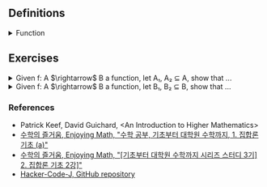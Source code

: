 ## Definitions

<details><summary>Function</summary>

  -  Given two sets A, B, we call $`f : A \rightarrow B`$ is a function, where $`S_f \subseteq A \times B \text{ satisfying for each } a \in A, \text{ there exists } b \in B \text{ uniquely s.t. } (a, b) \in S_f`$. That is, every element of A relates to exactly one element of B.

![image](images/function_diagram.jpg)

  - The domain of $`f`$ is $`Dom(f)=A`$.

  - The codomain of $`f`$ is $`Cdm(f)=B`$.

  - The image$`_{range}`$ of $`f`$ is the set, which is defined as $`Img(f) = f[A] := \{ b = f(a) | a \in A \} \Leftrightarrow \{ b \in B | \exists a \in A(b = f(a))\} \subseteq B`$.

  - The inverse$`_{pre}`$ image of $`B_1\subset B`$ under f is the set, which is defined as $`Img^{-1}(f) = f^{-1}[B_1] := \{ a \in A | f(a) \in B_1 \} \subseteq A`$.

</details>

## Exercises

<details><summary>Given f: A $\rightarrow$ B a function, let A₁, A₂ ⊆ A, show that ...</summary>

  - <details><summary>f(A₁ ∪ A₂) = f(A₁) ∪ f(A₂)</summary>

    $`\begin{flalign}
    \text{Need to show.} &&\\
    f(A_1 \cup A_2) \subseteq f(A_1) \cup f(A_2) \;\; and \;\; f(A_1) \cup f(A_2) \subseteq f(A_1 \cup A_2) &&\\
    &&\\
    \text{Proof.} &&\\
    \text{Recall that } b \in f(A) \Leftrightarrow \exists a \in A(b = f(a)). &&\\
    (\subseteq) &&\\
    \text{Let } b \in f(A_1 \cup A_2). &&\\
    \Leftrightarrow \exists a \in A_1 \cup A_2(b = f(a)) &&\\
    \Leftrightarrow \exists a((a \in A_1 \cup A_2) \land (b = f(a))) &&\\
    \Leftrightarrow \exists a((a \in A_1 \lor a \in A_2) \land (b = f(a))) &&\\
    \Rightarrow f(a) \in f(A_1) \lor f(a) \in f(A_2) &&\\
    \Leftrightarrow b \in f(A_1) \cup f(A_2) &&\\
    (\supseteq) &&\\
    \text{Let } b \in f(A_1) \cup f(A_2). &&\\
    \Leftrightarrow b \in f(A_1) \lor b \in f(A_2) &&\\
    \text{(Case 1) } b \in f(A_1) \Rightarrow \exists a_1 \in A_1(b = f(a_1)) &&\\
    \text{(Case 2) } b \in f(A_2) \Rightarrow \exists a_2 \in A_2(b = f(a_2)) &&\\
    \text{That is, } \exists a \in A_1 \cup A_2(b = f(a)). &&\\
    \Leftrightarrow \exists a((a \in A_1 \cup A_2) \land (b = f(a))) &&\\
    \Rightarrow b \in f(A_1 \cup A_2) &&\\
    \end{flalign}`$

    </details>

  - <details><summary>f(A₁ ∩ A₂) ⊆ f(A₁) ∩ f(A₂)</summary>

    $`\begin{flalign}
    \text{Need to show.} &&\\
    f(A_1 \cap A_2) \subseteq f(A_1) \cap f(A_2) \;\; and \;\; f(A_1) \cap f(A_2) \nsubseteq f(A_1 \cap A_2) &&\\
    &&\\
    \text{Proof 1.} &&\\
    (\subseteq) &&\\
    \text{Let } b \in f(A_1 \cap A_2). &&\\
    \Leftrightarrow \exists a \in A_1 \cap A_2(f(a) = b) &&\\
    \Leftrightarrow \exists a((a \in A_1 \cap A_2) \land (f(a) = b)) &&\\
    \Leftrightarrow \exists a((a \in A_1 \land a \in A_2) \land (f(a) = b)) &&\\
    \Rightarrow f(a) \in f(A_1) \land f(a) \in f(A_2) &&\\
    \Rightarrow b \in f(A_1) \cap f(A_2) &&\\
    (\nsupseteq) &&\\
    \text{Counter example. Let } A_1 = \{ 1, 2 \}, A_2 = \{ 2, 3 \}, B = \{ 4, 5 \}, S_f = \{ (1, 4), (2, 5), (3, 4) \}. &&\\
    f(A_1) \cap f(A_2) = \{ 4, 5 \} &&\\
    f(A_1 \cap A_2) = \{ 5 \} &&\\
    &&\\
    \text{Proof 2.} &&\\
    \text{If b ∈ B is in f(A₁ ∩ A₂), then b = f(a) for some a ∈ A₁ ∩ A₂.} &&\\
    \text{Since a ∈ A₁ ∩ A₂, a is in both A₁ and A₂.} &&\\
    \text{Therefore, b = f(a) is in both f(A₁) and f(A₂), that is, b ∈ f(A₁) ∩ f(A₂).} &&\\
    \end{flalign}`$

    </details>

</details>

<details><summary>Given f: A $\rightarrow$ B a function, let B₁, B₂ ⊆ B, show that ...</summary>

  - <details><summary>$f^{-1}$(B₁ ∪ B₂) = $f^{-1}$(B₁) ∪ $f^{-1}$(B₂)</summary>

    $`\begin{flalign}
    \text{Need to show.} &&\\
    f^{-1}(B_1 \cup B_2) \subseteq f^{-1}(B_1) \cup f^{-1}(B_2) \;\; and \;\; f^{-1}(B_1) \cup f^{-1}(B_2) \subseteq f^{-1}(B_1 \cup B_2) &&\\
    \text{Proof.} &&\\
    (\subseteq , \nsubseteq) &&\\
    \text{Let } a \in f^{-1}(B_1 \cup B_2). &&\\
    \Leftrightarrow f(a) \in B_1 \cup B_2 &&\\
    \Leftrightarrow f(a) \in B_1 \lor f(a) \in B_2 &&\\
    \Leftrightarrow a \in f^{-1}(B_1) \lor a \in f^{-1}(B_2) &&\\
    \Leftrightarrow a \in f^{-1}(B_1) \cup f^{-1}(B_2) &&\\
    \end{flalign}`$

    </details>

  - <details><summary>$f^{-1}$(B₁ ∩ B₂) = $f^{-1}$(B₁) ∩ $f^{-1}$(B₂)</summary>

    </details>

  - <details><summary>$f^{-1}$(B₁ $^{\complement}$) = $f^{-1}$(B₁) $^{\complement}$</summary>

    </details>

</details>

### References

- Patrick Keef, David Guichard, \<An Introduction to Higher Mathematics\>
- [수학의 즐거움, Enjoying Math, "수학 공부, 기초부터 대학원 수학까지, 1. 집합론 기초 (a)"](https://youtu.be/9HUk8zays2E?feature=shared)
- [수학의 즐거움, Enjoying Math, "\[기초부터 대학원 수학까지 시리즈 스터디 3기\] 2. 집합론 기초 2강\]"](https://youtu.be/PPYhmRwbEno?feature=shared)
- [Hacker-Code-J, GitHub repository](https://github.com/Hacker-Code-J/Modern-Mathematics/blob/main/grad-math-mini/grad-math-mini-1.pdf)
